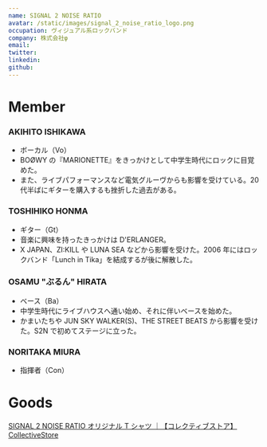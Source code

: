 ```yaml
---
name: SIGNAL 2 NOISE RATIO
avatar: /static/images/signal_2_noise_ratio_logo.png
occupation: ヴィジュアル系ロックバンド
company: 株式会社φ
email:
twitter:
linkedin:
github:
---
```


# Member

### AKIHITO ISHIKAWA

- ボーカル（Vo）
- BOØWY の『MARIONETTE』をきっかけとして中学生時代にロックに目覚めた。
- また、ライブパフォーマンスなど電気グルーヴからも影響を受けている。20 代半ばにギターを購入するも挫折した過去がある。

### TOSHIHIKO HONMA

- ギター（Gt）
- 音楽に興味を持ったきっかけは D'ERLANGER。
- X JAPAN、ZI:KILL や LUNA SEA などから影響を受けた。2006 年にはロックバンド「Lunch in Tika」を結成するが後に解散した。

### OSAMU "ぶるん" HIRATA

- ベース（Ba）
- 中学生時代にライブハウスへ通い始め、それに伴いベースを始めた。
- かまいたちや JUN SKY WALKER(S)、THE STREET BEATS から影響を受けた。S2N で初めてステージに立った。

### NORITAKA MIURA

- 指揮者（Con）

# Goods

[SIGNAL 2 NOISE RATIO オリジナル T シャツ ｜【コレクティブストア】CollectiveStore](https://www.cstr.jp/b/sn/)

